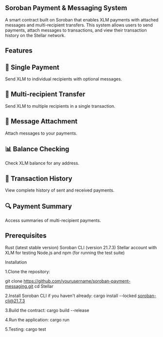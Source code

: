 ## Soroban Payment & Messaging System
A smart contract built on Soroban that enables XLM payments with attached messages and multi-recipient transfers. This system allows users to send payments, attach messages to transactions, and view their transaction history on the Stellar network.

## Features
<div class="features-container">
  <!-- Single Payment -->
  <div class="feature-card">
    <h2>💸 Single Payment</h2>
    <p>Send XLM to individual recipients with optional messages.</p>
  </div>

  <!-- Multi-recipient Transfer -->
  <div class="feature-card">
    <h2>🔄 Multi-recipient Transfer</h2>
    <p>Send XLM to multiple recipients in a single transaction.</p>
  </div>

  <!-- Message Attachment -->
  <div class="feature-card">
    <h2>💬 Message Attachment</h2>
    <p>Attach messages to your payments.</p>
  </div>

  <!-- Balance Checking -->
  <div class="feature-card">
    <h2>📊 Balance Checking</h2>
    <p>Check XLM balance for any address.</p>
  </div>

  <!-- Transaction History -->
  <div class="feature-card">
    <h2>📜 Transaction History</h2>
    <p>View complete history of sent and received payments.</p>
  </div>

  <!-- Payment Summary -->
  <div class="feature-card">
    <h2>🔍 Payment Summary</h2>
    <p>Access summaries of multi-recipient payments.</p>
  </div>
</div>


## Prerequisites

Rust (latest stable version)
Soroban CLI (version 21.7.3)
Stellar account with XLM for testing
Node.js and npm (for running the test suite)

Installation

1.Clone the repository:

git clone https://github.com/yourusername/soroban-payment-messaging.git
cd Stellar

2.Install Soroban CLI if you haven't already:
cargo install --locked soroban-cli@21.7.3

3.Build the contract:
cargo build --release

4.Run the application:
cargo run

5.Testing: 
cargo test
